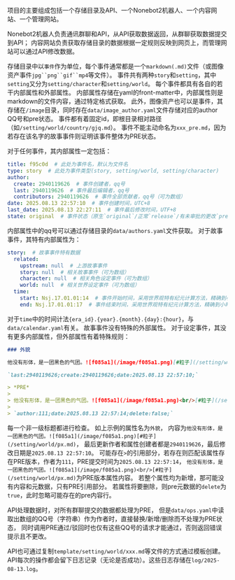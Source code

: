 项目的主要组成包括一个存储目录及API、一个Nonebot2机器人、一个内容网站、一个管理网站。

Nonebot2机器人负责通讯群聊和API，从API获取数据返回，从群聊获取数据提交到API；
内容网站负责获取存储目录的数据根据一定规则反映到网页上，而管理网站可以通过API修改数据。

存储目录中以`事件`作为单位，每个事件通常都是一个`markdown(.md)`文件（或图像资产事件`jpg``png``gif``mp4`等文件）。
事件共有两种`story`和`setting`，其中`setting`又分为`setting/character`和`setting/world`。
每个事件都具有各自的若干内部属性和外部属性。
内部属性存储在yaml的front-matter中，内部属性则是markdown的文件内容，通过特定格式获取。
此外，图像资产也可以是事件，其存储在`/image`目录，同时存在`data/image_author.yaml`文件存储对应的author QQ号和pre状态。
事件都有着固定id，即根目录相对路径（如`/setting/world/country/gjq.md`）。
事件不能主动命名为`xxx_pre.md`，因为若存在该名字的故事事件则证明该事件整体为PRE状态。

对于任何事件，其内部属性一定包括：
```yaml
title: f95c0d  # 此处为事件名，默认为文件名
type: story  # 此处为事件类型(story, setting/world, setting/character)
author:
  create: 2940119626  # 事件创建者，qq号
  last: 2940119626  # 事件最后编辑者，qq号
  contributors: 2940119626  # 事件全部贡献者，qq号（可为数组）
date: 2025.08.13 22:57:10  # 事件创建时间，UTC+8
last_date: 2025.08.13 22:27:11  # 事件最后修改时间，UTF+8
state: original  # 事件状态（原生`original`/正常`release`/有未审批的更改`pre`）
```
内部属性中的qq号可以通过存储目录的`data/authors.yaml`文件获取。
对于故事事件，其特有内部属性为：
```yaml
story:  # 故事事件特有数据
  related:
    upstream: null  # 上游故事事件
    story: null  # 相关故事事件（可为数组）
    character: null  # 相关角色设定事件（可为数组）
    world: null  # 相关世界设定事件（可为数组）
  time:
    start: Nsj.17.01.01:14  # 事件开始时间，采用世界观特有纪元计算方法，精确到小时
    end: Nsj.17.01.01:17  # 事件结束时间，采用世界观特有纪元计算方法，精确到小时
```
对于`time`中的时间计法`{era_id}.{year}.{month}.{day}:{hour}`，与`data/calendar.yaml`有关。
故事事件没有特殊的外部属性。
对于设定事件，其没有更多内部属性，但外部属性有着特殊规则：
```markdown
### 外貌

他没有形体，是一团黑色的气团。![f085a1](/image/f085a1.png)[#粒子](/setting/world/px.md)

`last:2940119626;create:2940119626;date:2025.08.13 22:57:10;`

> *PRE*
> 
> 他没有形体，是一团黑色的气团。![f085a1](/image/f085a1.png)<br/>[#粒子](/setting/world/px.md)
> 
> `author:111;date:2025.08.13 22:57:14;delete:false;`
```
每一个非一级标题都进行检查。
如上示例的属性名为`外貌`，
内容为`他没有形体，是一团黑色的气团。![f085a1](/image/f085a1.png)[#粒子](/setting/world/px.md)`，
最后更新作者和属性创建者都是`2940119626`，最后修改日期是`2025.08.13 22:57:10`。
可能存在`>`的引用部分，若存在则匹配该属性存在PRE版本，作者为`111`，PRE提交时间为`2025.08.13 22:57:14`，
`他没有形体，是一团黑色的气团。![f085a1](/image/f085a1.png)<br/>[#粒子](/setting/world/px.md)`为PRE版本属性内容。
若整个属性均为新增，那可能没有内容和元数据，只有PRE引用部分。
若属性将要删除，则pre元数据的`delete`为`true`，此时忽略可能存在的pre内容行。

API处理数据时，对所有群聊提交的数据都处理为PRE，
但是`data/ops.yaml`中读取出数组的QQ号（字符串）作为作者时，直接替换/新增/删除而不处理为PRE状态，
同时调用PRE通过/驳回时也仅有这些QQ号的请求才能通过，否则返回错误提示且不更改。

API也可通过复制`template/setting/world/xxx.md`等文件的方式通过模板创建。
API每次的操作都会留下日志记录（无论是否成功）。这些日志存储在`log/2025-08-13.log`。
